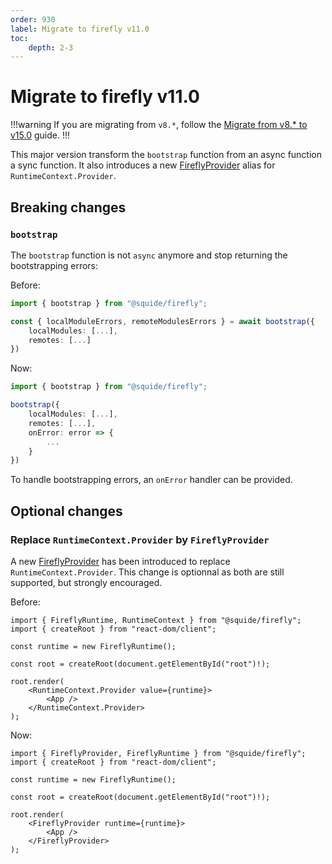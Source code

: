 ```yaml
---
order: 930
label: Migrate to firefly v11.0
toc:
    depth: 2-3
---
```


# Migrate to firefly v11.0

!!!warning
If you are migrating from `v8.*`, follow the [Migrate from v8.* to v15.0](./migrate-from-v8-to-v15.0.md) guide.
!!!

This major version transform the `bootstrap` function from an async function a sync function. It also introduces a new [FireflyProvider](../reference/runtime/FireflyProvider.md) alias for `RuntimeContext.Provider`.

## Breaking changes

### `bootstrap`

The `bootstrap` function is not `async` anymore and stop returning the bootstrapping errors:

Before:

```ts
import { bootstrap } from "@squide/firefly";

const { localModuleErrors, remoteModulesErrors } = await bootstrap({
    localModules: [...],
    remotes: [...]
})
```

Now:

```ts
import { bootstrap } from "@squide/firefly";

bootstrap({
    localModules: [...],
    remotes: [...],
    onError: error => {
        ...
    } 
})
```

To handle bootstrapping errors, an `onError` handler can be provided.

## Optional changes

### Replace `RuntimeContext.Provider` by `FireflyProvider`

A new [FireflyProvider](../reference/runtime/FireflyProvider.md) has been introduced to replace `RuntimeContext.Provider`. This change is optionnal as both are still supported, but strongly encouraged.

Before:

```tsx
import { FireflyRuntime, RuntimeContext } from "@squide/firefly";
import { createRoot } from "react-dom/client";

const runtime = new FireflyRuntime();

const root = createRoot(document.getElementById("root")!);

root.render(
    <RuntimeContext.Provider value={runtime}>
        <App />
    </RuntimeContext.Provider>
);
```

Now:

```tsx
import { FireflyProvider, FireflyRuntime } from "@squide/firefly";
import { createRoot } from "react-dom/client";

const runtime = new FireflyRuntime();

const root = createRoot(document.getElementById("root")!);

root.render(
    <FireflyProvider runtime={runtime}>
        <App />
    </FireflyProvider>
);
```

